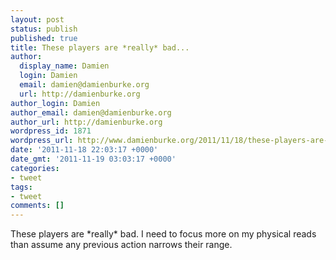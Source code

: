 ```yaml
---
layout: post
status: publish
published: true
title: These players are *really* bad...
author:
  display_name: Damien
  login: Damien
  email: damien@damienburke.org
  url: http://damienburke.org
author_login: Damien
author_email: damien@damienburke.org
author_url: http://damienburke.org
wordpress_id: 1871
wordpress_url: http://www.damienburke.org/2011/11/18/these-players-are-really-bad/
date: '2011-11-18 22:03:17 +0000'
date_gmt: '2011-11-19 03:03:17 +0000'
categories:
- tweet
tags:
- tweet
comments: []
---
```

<p>These players are *really* bad. I need to focus more on my physical reads than assume any previous action narrows their range.</p>
